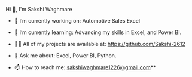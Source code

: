 Hi 👋, I'm Sakshi Waghmare



- 🔭 I’m currently working on: Automotive Sales Excel

- 🌱 I’m currently learning: Advancing my skills in Excel, and Power BI.

- 👨‍💻 All of my projects are available at: https://github.com/Sakshi-2612

- 💬 Ask me about: Excel, Power BI, Python.

- 📫 How to reach me: sakshiwaghmare1226@gmail.com**

